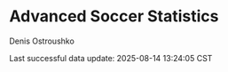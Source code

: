 # Advanced Soccer Statistics
Denis Ostroushko

<!-- gfm -->

Last successful data update: 2025-08-14 13:24:05 CST
